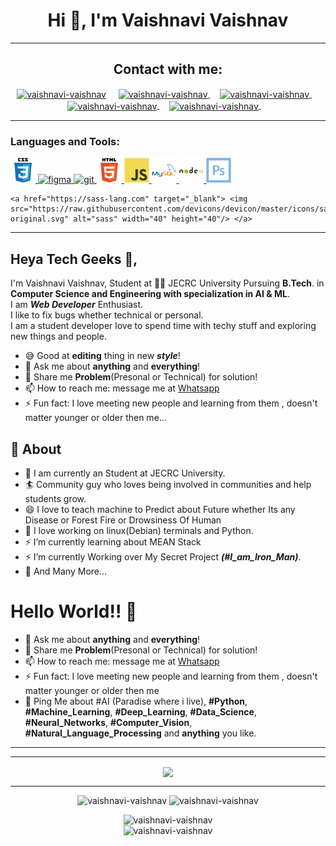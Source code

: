 
<h1 align="center">Hi 👋, I'm Vaishnavi Vaishnav</h1>
<hr/>
<h2 align="center">Contact with me:</h2>
<p align="center">
  <a href="https://www.linkedin.com/in/vaishnavi-vaishnav-2016961b9/" target="blank" align="center"><img align="center" src="https://img.shields.io/badge/-Vaishnavi_Vaishnav-blue?style=flat-square&logo=Linkedin&logoColor=white&link=https://www.linkedin.com/in/vaishnavi-vaishnav-2016961b9/" alt="vaishnavi-vaishnav" height="30" width="150" /></a>
  &nbsp; &nbsp;
   <a href="mailto:vaishnavivaishnav0000@gmail.com" target="blank" align="center"><img align="center" src="https://img.shields.io/badge/-Vaishnavi_Vaishnav-c14438?style=flat-square&logo=Gmail&logoColor=white&link=mailto:vaishnavivaishnav0000.com" alt="vaishnavi-vaishnav" height="30" width="150" />
	</a>
  &nbsp; &nbsp;
  <a href="https://twitter.com/Webo_Tech" target="blank" align="center"><img align="center" src="https://img.shields.io/badge/-Vaishnavi_Vaishnav-1ca0f1?style=flat-square&labelColor=1ca0f1&logo=twitter&logoColor=white&link=https://twitter.com/Webo_Tech" alt="vaishnavi-vaishnav" height="30" width="150" />
	</a>
  &nbsp; &nbsp;
  <a href="https://www.instagram.com/nerd.coder/" target="blank" align="center"><img align="center" src="http://img.shields.io/badge/-Vaishnavi_Vaishnav-rgb(255,105,180)?style=flat-square&logo=Instagram&logoColor=white&link=https://www.instagram.com/vaishnavi_27_july/" alt="vaishnavi-vaishnav" height="30" width="150" />
	</a>
  &nbsp; &nbsp;
  <a href="https://wa.me/919460062371" target="blank" align="center"><img align="center" src="https://img.shields.io/badge/-Vaishnavi_Vaishnav-rgb(77,194,71)?style=flat-square&logo=WhatsApp&logoColor=white&link=https://wa.me/918824897845/" alt="vaishnavi-vaishnav" height="30" width="150" />
  </a>
  &nbsp; &nbsp;
<!--  <a href="https://dev.to/vaishnavivaishnav" target="blank" align="center"><img align="center" src="https://img.shields.io/badge/-Vaishnavi_Vaishnav-rgb(0,0,0)?style=flat-square&logo=dev.to&logoColor=white&link=https://dev.to/vaishnavivaishnav" alt="vaishnavi-vaishnav" height="30" width="150" />
	</a>-->
</p>   

 
 

<hr/>

<h3 align="left">Languages and Tools:</h3>
<p align="left"> 
<!--	<a href="https://www.arduino.cc/" target="_blank"> <img src="https://cdn.worldvectorlogo.com/logos/arduino-1.svg" alt="arduino" width="40" height="40"/> </a> -->
	<a href="https://www.w3schools.com/css/" target="_blank"> <img src="https://raw.githubusercontent.com/devicons/devicon/master/icons/css3/css3-original-wordmark.svg" alt="css3" width="40" height="40"/> </a> 
	<a href="https://www.figma.com/" target="_blank"> <img src="https://www.vectorlogo.zone/logos/figma/figma-icon.svg" alt="figma" width="40" height="40"/> </a> 
	<a href="https://git-scm.com/" target="_blank"> <img src="https://www.vectorlogo.zone/logos/git-scm/git-scm-icon.svg" alt="git" width="40" height="40"/> </a> 
	<a href="https://www.w3.org/html/" target="_blank"> <img src="https://raw.githubusercontent.com/devicons/devicon/master/icons/html5/html5-original-wordmark.svg" alt="html5" width="40" height="40"/> </a> 
	<a href="https://developer.mozilla.org/en-US/docs/Web/JavaScript" target="_blank"> <img src="https://raw.githubusercontent.com/devicons/devicon/master/icons/javascript/javascript-original.svg" alt="javascript" width="40" height="40"/> </a> 
<!--	<a href="https://www.linux.org/" target="_blank"> <img src="https://raw.githubusercontent.com/devicons/devicon/master/icons/linux/linux-original.svg" alt="linux" width="40" height="40"/> </a>-->
<!--	<a href="https://www.mongodb.com/" target="_blank"> <img src="https://raw.githubusercontent.com/devicons/devicon/master/icons/mongodb/mongodb-original-wordmark.svg" alt="mongodb" width="40" height="40"/> </a> -->
	<a href="https://www.mysql.com/" target="_blank"> <img src="https://raw.githubusercontent.com/devicons/devicon/master/icons/mysql/mysql-original-wordmark.svg" alt="mysql" width="40" height="40"/> </a> 
	<a href="https://nodejs.org" target="_blank"> <img src="https://raw.githubusercontent.com/devicons/devicon/master/icons/nodejs/nodejs-original-wordmark.svg" alt="nodejs" width="40" height="40"/> 
	</a> 
	<a href="https://www.photoshop.com/en" target="_blank"> <img src="https://raw.githubusercontent.com/devicons/devicon/master/icons/photoshop/photoshop-line.svg" alt="photoshop" width="40" height="40"/> </a>
	
<!--	<a href="https://postman.com" target="_blank"> <img src="https://www.vectorlogo.zone/logos/getpostman/getpostman-icon.svg" alt="postman" width="40" height="40"/> </a> -->
<!--	<a href="https://pugjs.org" target="_blank"> <img src="https://cdn.worldvectorlogo.com/logos/pug.svg" alt="pug" width="40" height="40"/> </a> -->
	<a href="https://sass-lang.com" target="_blank"> <img src="https://raw.githubusercontent.com/devicons/devicon/master/icons/sass/sass-original.svg" alt="sass" width="40" height="40"/> </a> 
</p>

---
## Heya Tech Geeks 👋,           
I'm Vaishnavi Vaishnav, Student at 👨‍💻 JECRC University Pursuing **B.Tech**. in **Computer Science and Engineering with specialization in AI & ML**.<br/>
I am ***Web Developer*** Enthusiast.<br/>
I like to fix bugs whether technical or personal.<br/>
I am a student developer love to spend time with techy stuff and exploring new things and people.<br/>

* 😅 Good at **editing** thing in new ***style***!
* 💬 Ask me about **anything** and **everything**!
* 💬 Share me **Problem**(Presonal or Technical) for solution!
* 📫 How to reach me: message me at [Whatsapp](https://wa.me/919460062371)
* ⚡ Fun fact: I love meeting new people and learning from them , doesn't matter younger or older then me... 



## 🧐 About
- 🔭 I am currently an Student at JECRC University.
- 🏄‍ Community guy who loves being involved in communities and help students grow.
- 😄 I love to teach machine to Predict about Future whether Its any Disease or Forest Fire or Drowsiness Of Human
- 🌱 I love working on linux(Debian) terminals and Python.
- ⚡ I’m currently learning about MEAN Stack
- ⚡ I’m currently Working over My Secret Project ***(#I_am_Iron_Man)***.
- 👯 And Many More...




	
# Hello World!! 🤔
- 💬 Ask me about **anything** and **everything**!
- 💬 Share me **Problem**(Presonal or Technical) for solution!
- 📫 How to reach me: message me at [Whatsapp](https://wa.me/919460062371)
- ⚡ Fun fact: I love meeting new people and learning from them , doesn't matter younger or older then me 
- 💬 Ping Me about #AI (Paradise where i live), **#Python**, **#Machine_Learning**, **#Deep_Learning**, **#Data_Science**, **#Neural_Networks**, **#Computer_Vision**, **#Natural_Language_Processing** and **anything** you like.
---

<!--<p align="center">
  <img src="https://devicons.github.io/devicon/devicon.git/icons/python/python-original.svg" alt="python" width="40" height="40"/>
  &nbsp;
  <img src="https://www.vectorlogo.zone/logos/tensorflow/tensorflow-icon.svg" alt="tensorflow" width="40" height="40"/>
  &nbsp;
  <img src="https://www.vectorlogo.zone/logos/opencv/opencv-icon.svg" alt="opencv" width="40" height="40"/>
  &nbsp;
  <img src="https://www.vectorlogo.zone/logos/pytorch/pytorch-icon.svg" alt="pytorch" width="40" height="40"/>
  &nbsp;
  <img src="https://www.vectorlogo.zone/logos/gnu_bash/gnu_bash-icon.svg" alt="bash" width="40" height="40"/>
  &nbsp; 
  <img src="https://devicons.github.io/devicon/devicon.git/icons/c/c-original.svg" alt="c" width="40" height="40"/>
  &nbsp;
  <img src="https://devicons.github.io/devicon/devicon.git/icons/cplusplus/cplusplus-original.svg" alt="cplusplus" width="40" height="40"/>
  &nbsp;
  <img src="https://www.vectorlogo.zone/logos/git-scm/git-scm-icon.svg" alt="git" width="40" height="40"/>
  &nbsp;
  <img src="https://devicons.github.io/devicon/devicon.git/icons/javascript/javascript-original.svg" alt="javascript" width="40" height="40"/>
  &nbsp;
  <img src="https://devicons.github.io/devicon/devicon.git/icons/linux/linux-original.svg" alt="linux" width="40" height="40"/>
  &nbsp; 
  <img src="https://devicons.github.io/devicon/devicon.git/icons/mongodb/mongodb-original-wordmark.svg" alt="mongodb" width="40" height="40"/>
  &nbsp;
  <img src="https://devicons.github.io/devicon/devicon.git/icons/postgresql/postgresql-original-wordmark.svg" alt="postgresql" width="40" height="40"/>
</p>-->
<hr/>
<p align="center">
  <a href="https://github.com/ryo-ma/github-profile-trophy">
    <img align="center" width=800 src="https://github-profile-trophy.vercel.app/?username=vaishnavi-vaishnav&column=7"/>
  </a>
</p>
<hr/>
<p align="center">
  <img height="165" src="https://github-readme-stats.vercel.app/api?username=vaishnavi-vaishnav&show_icons=true" alt="vaishnavi-vaishnav">
  <img src="https://github-readme-stats.vercel.app/api/top-langs/?username=vaishnavi-vaishnav&layout=compact&hide=html" alt="vaishnavi-vaishnav" />
</p>
<p align="center"> 
  <img src="https://komarev.com/ghpvc/?username=vaishnavi-vaishnav" alt="vaishnavi-vaishnav" />
  <br/>
  <img src="https://profile-counter.glitch.me/vaishnavi-vaishnav/count.svg" alt="vaishnavi-vaishnav" />
</p>
